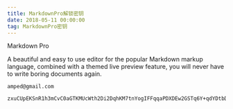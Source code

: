 ```yaml
---
title: MarkdownPro解锁密钥
date: 2018-05-11 00:00:00
tag: MarkdownPro密钥
---
```

Markdown Pro

A beautiful and easy to use editor for the popular Markdown markup language, combined with a themed live preview feature, you will never have to write boring documents again.


    amped@gmail.com

    zxuCUpEKSnR1h3mCvC0aGTKMUcWth2Di2DqhKM7tnYogIFFqqaPDXDEw2GSTq6Y+qdYDtbDJ0XQ1RIWWLtskM0dxXNX7pQw5dug+8GTaIDJIvTLJzcRzOz/e3BSWmv+CykSYfbEfEHtibME8y/mxcWhCZLPQJzgBK3heKIWCQKr26SNCY5jRVOTYVeeFbOZPUfwRnILMqa7cTEyakR6lkaajq9DqUlh65QUIyeC9Pc87ZLT1pquT/v00hE/sWOmqwouzC8aGNPDosvCzl/3/1UscZekjCAcx0ZPw72VNz8VAaSFA1CBjF1EOCpl+zw55EgyJnhDk52LYRbkl8wrmvw==